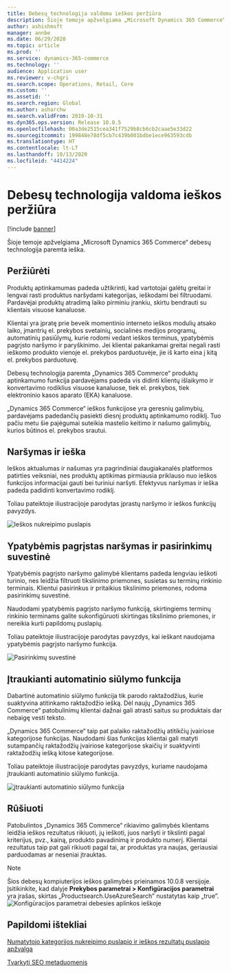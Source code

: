 ```yaml
---
title: Debesų technologija valdoma ieškos peržiūra
description: Šioje temoje apžvelgiama „Microsoft Dynamics 365 Commerce“ debesų technologija paremta ieška.
author: ashishmsft
manager: annbe
ms.date: 06/29/2020
ms.topic: article
ms.prod: ''
ms.service: dynamics-365-commerce
ms.technology: ''
audience: Application user
ms.reviewer: v-chgri
ms.search.scope: Operations, Retail, Core
ms.custom: ''
ms.assetid: ''
ms.search.region: Global
ms.author: asharchw
ms.search.validFrom: 2019-10-31
ms.dyn365.ops.version: Release 10.0.5
ms.openlocfilehash: 00a3de2515cea341f7529b8cb6cb2caae5e33d22
ms.sourcegitcommit: 199848e78df5cb7c439b001bdbe1ece963593cdb
ms.translationtype: HT
ms.contentlocale: lt-LT
ms.lasthandoff: 10/13/2020
ms.locfileid: "4414224"
---
```

# <a name="cloud-powered-search-overview"></a>Debesų technologija valdoma ieškos peržiūra


[!include [banner](includes/banner.md)]

Šioje temoje apžvelgiama „Microsoft Dynamics 365 Commerce“ debesų technologija paremta ieška.

## <a name="overview"></a>Peržiūrėti

Produktų aptinkamumas padeda užtikrinti, kad vartotojai galėtų greitai ir lengvai rasti produktus naršydami kategorijas, ieškodami bei filtruodami. Pardavėjai produktų atradimą laiko pirminiu įrankiu, skirtu bendrauti su klientais visuose kanaluose.

Klientai yra įpratę prie beveik momentinio interneto ieškos modulių atsako laiko, įmantrių el. prekybos svetainių, socialinės medijos programų, automatinių pasiūlymų, kurie rodomi vedant ieškos terminus, ypatybėmis pagrįsto naršymo ir paryškinimo. Jei klientai pakankamai greitai negali rasti ieškomo produkto vienoje el. prekybos parduotuvėje, jie iš karto eina į kitą el. prekybos parduotuvę.

Debesų technologija paremta „Dynamics 365 Commerce“ produktų aptinkamumo funkcija pardavėjams padeda vis didinti klientų išlaikymo ir konvertavimo rodiklius visuose kanaluose, tiek el. prekybos, tiek elektroninio kasos aparato (EKA) kanaluose.

„Dynamics 365 Commerce“ ieškos funkcijose yra geresnių galimybių, pardavėjams padedančių pasiekti diesnį produktų aptinkamumo rodiklį. Tuo pačiu metu šie pajėgumai suteikia mastelio keitimo ir našumo galimybių, kurios būtinos el. prekybos srautui.

## <a name="browse-and-search"></a>Naršymas ir ieška

Ieškos aktualumas ir našumas yra pagrindiniai daugiakanalės platformos patirties veiksniai, nes produktų aptikimas pirmiausia priklauso nuo ieškos funkcijos informacijai gauti bei turiniui naršyti. Efektyvus naršymas ir ieška padeda padidinti konvertavimo rodiklį.

Toliau pateiktoje iliustracijoje parodytas įprastų naršymo ir ieškos funkcijų pavyzdys.

![Ieškos nukreipimo puslapis](./media/SearchLanding.png)

## <a name="faceted-navigation-and-choice-summary"></a>Ypatybėmis pagrįstas naršymas ir pasirinkimų suvestinė 

Ypatybėmis pagrįsto naršymo galimybė klientams padeda lengviau ieškoti turinio, nes leidžia filtruoti tikslinimo priemones, susietas su terminų rinkinio terminais. Klientui pasirinkus ir pritaikius tikslinimo priemones, rodoma pasirinkimų suvestinė. 

Naudodami ypatybėmis pagrįsto naršymo funkciją, skirtingiems terminų rinkinio terminams galite sukonfigūruoti skirtingas tikslinimo priemones, ir nereikia kurti papildomų puslapių. 

Toliau pateiktoje iliustracijoje parodytas pavyzdys, kai ieškant naudojama ypatybėmis pagrįsto naršymo funkcija.

![Pasirinkimų suvestinė](./media/ChoiceSummary.png)

## <a name="immersive-autosuggest"></a>Įtraukianti automatinio siūlymo funkcija

Dabartinė automatinio siūlymo funkcija tik parodo raktažodžius, kurie suaktyvina atitinkamo raktažodžio iešką. Dėl naujų „Dynamics 365 Commerce“ patobulinimų klientai dažnai gali atrasti saitus su produktais dar nebaigę vesti teksto.

„Dynamics 365 Commerce“ taip pat palaiko raktažodžių atitikčių įvairiose kategorijose funkcijas. Naudodami šias funkcijas klientai gali matyti sutampančių raktažodžių įvairiose kategorijose skaičių ir suaktyvinti raktažodžių iešką kitose kategorijose.

Toliau pateiktoje iliustracijoje parodytas pavyzdys, kuriame naudojama įtraukianti automatinio siūlymo funkcija.

![įtraukianti automatinio siūlymo funkcija](./media/ImmersiveAutoSuggestUX.png)

## <a name="sort"></a>Rūšiuoti

Patobulintos „Dynamics 365 Commerce“ rikiavimo galimybės klientams leidžia ieškos rezultatus rikiuoti, jų ieškoti, juos naršyti ir tikslinti pagal kriterijus, pvz., kainą, produkto pavadinimą ir produkto numerį. Klientai rezultatus taip pat gali rikiuoti pagal tai, ar produktas yra naujas, geriausiai parduodamas ar neseniai įtrauktas.

>[!NOTE]
>Šios debesų kompiuterijos ieškos galimybės prieinamos 10.0.8 versijoje. Įsitikinkite, kad dalyje **Prekybos parametrai > Konfigūracijos parametrai** yra įrašas, skirtas „Productsearch.UseAzureSearch” nustatytas kaip „true”. 
![Konfigūracijos parametrai debesies aplinkos ieškoje](./media/CloudPoweredSearchConfigurationParameters.png)

## <a name="additional-resources"></a>Papildomi ištekliai

[Numatytojo kategorijos nukreipimo puslapio ir ieškos rezultatų puslapio apžvalga](category-search-page-overview.md)

[Tvarkyti SEO metaduomenis](manage-seo-metadata.md)
